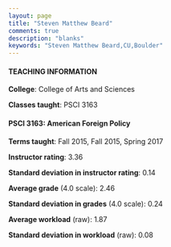 ```yaml
---
layout: page
title: "Steven Matthew Beard" 
comments: true
description: "blanks"
keywords: "Steven Matthew Beard,CU,Boulder"
---
```

<head>
<script src="https://ajax.googleapis.com/ajax/libs/jquery/2.1.3/jquery.min.js"></script>
<script src="https://dl.dropboxusercontent.com/s/pc42nxpaw1ea4o9/highcharts.js?dl=0"></script>
<!-- <script src="../assets/js/highcharts.js"></script> -->
<style type="text/css">@font-face {
	font-family: "Bebas Neue";
	src: url(https://www.filehosting.org/file/details/544349/BebasNeue Regular.otf) format("opentype");
	}
	h1.Bebas { 
		font-family: "Bebas Neue", Verdana, Tahoma;
	}
</style>
</head>
	   
#### TEACHING INFORMATION

**College**: College of Arts and Sciences

**Classes taught**: PSCI 3163

#### PSCI 3163: American Foreign Policy

**Terms taught**: Fall 2015, Fall 2015, Spring 2017

**Instructor rating**: 3.36

**Standard deviation in instructor rating**: 0.14

**Average grade** (4.0 scale): 2.46

**Standard deviation in grades** (4.0 scale): 0.24

**Average workload** (raw): 1.87

**Standard deviation in workload** (raw): 0.08

